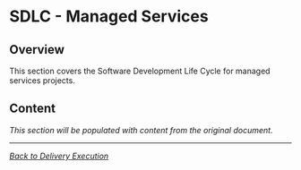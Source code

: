 # SDLC - Managed Services

## Overview

This section covers the Software Development Life Cycle for managed services projects.

## Content

*This section will be populated with content from the original document.*

---

*[Back to Delivery Execution](index.md)*
